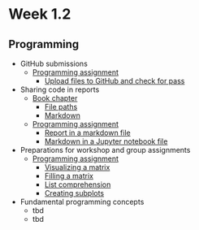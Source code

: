# Week 1.2

<!---

## Numerical Modelling 1

- [Book theory](./numerical_methods/overview)
  - [](./numerical_methods/1-revision-of-concepts.ipynb)
  - [](./numerical_methods/1-revision-of-concepts.ipynb)
  - [](./numerical_methods/2-derivative.ipynb)
  - [](./numerical_methods/3-fdm-introduction.ipynb)
  - [](./numerical_methods/4-taylor-series-expansion.ipynb)
- Lecture slides
- [Workshop assignment](https://tudelft-mude.github.io/workbook-2025/assignments/WS1.2/README.html)
- [Group assignment](https://tudelft-mude.github.io/workbook-2025/assignments/GA1.2/README.html)
- Fundamental concepts
  - tbd
-->

## Programming

- GitHub submissions
  - [Programming assignment](https://mude.citg.tudelft.nl/workbook-2025/assignments/PA1.2/README.html)
    - [Upload files to GitHub and check for pass](https://mude.citg.tudelft.nl/workbook-2025/assignments/PA1.2/1_upload_github.html)
- Sharing code in reports
  - [Book chapter](https://mude.citg.tudelft.nl/book/2025/programming/week_1_2.html)
    - [File paths](https://mude.citg.tudelft.nl/book/2025/programming/week_1_2/filepaths.html)
    - [Markdown](https://mude.citg.tudelft.nl/book/2025/programming/week_1_2/markdown.html)
  - [Programming assignment](https://mude.citg.tudelft.nl/workbook-2025/assignments/PA1.2/README.html)
    - [Report in a markdown file](https://mude.citg.tudelft.nl/workbook-2025/assignments/PA1.2/2_markdown.html)
    - [Markdown in a Jupyter notebook file](https://mude.citg.tudelft.nl/workbook-2025/assignments/PA1.2/3_markdown_ipynb.html)
- Preparations for workshop and group assignments
  - [Programming assignment](https://mude.citg.tudelft.nl/workbook-2025/assignments/PA1.2/README.html)
    - [Visualizing a matrix](https://mude.citg.tudelft.nl/workbook-2025/assignments/PA1.2/4_visualize_matrix.html)
    - [Filling a matrix](https://mude.citg.tudelft.nl/workbook-2025/assignments/PA1.2/5_filling_matrix.html)
    - [List comprehension](https://mude.citg.tudelft.nl/workbook-2025/assignments/PA1.2/6_list_comprehension.html)
    - [Creating subplots](https://mude.citg.tudelft.nl/workbook-2025/assignments/PA1.2/7_creating_subplots.html)
- Fundamental programming concepts
  - tbd
  - tbd